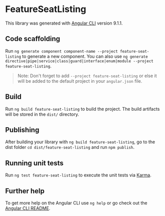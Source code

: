 # FeatureSeatListing

This library was generated with [Angular CLI](https://github.com/angular/angular-cli) version 9.1.1.

## Code scaffolding

Run `ng generate component component-name --project feature-seat-listing` to generate a new component. You can also use `ng generate directive|pipe|service|class|guard|interface|enum|module --project feature-seat-listing`.
> Note: Don't forget to add `--project feature-seat-listing` or else it will be added to the default project in your `angular.json` file. 

## Build

Run `ng build feature-seat-listing` to build the project. The build artifacts will be stored in the `dist/` directory.

## Publishing

After building your library with `ng build feature-seat-listing`, go to the dist folder `cd dist/feature-seat-listing` and run `npm publish`.

## Running unit tests

Run `ng test feature-seat-listing` to execute the unit tests via [Karma](https://karma-runner.github.io).

## Further help

To get more help on the Angular CLI use `ng help` or go check out the [Angular CLI README](https://github.com/angular/angular-cli/blob/master/README.md).
